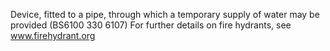 Device, fitted to a pipe, through which a temporary supply of water may be provided (BS6100 330 6107)
For further details on fire hydrants, see www.firehydrant.org
